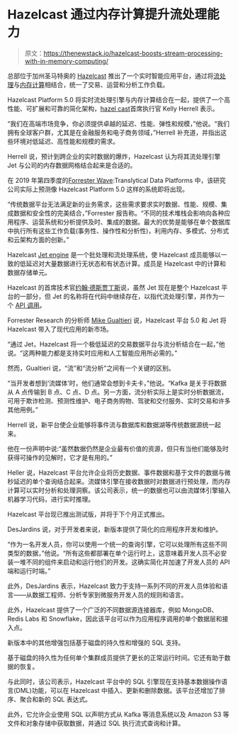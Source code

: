 # Hazelcast 通过内存计算提升流处理能力

> 原文：<https://thenewstack.io/hazelcast-boosts-stream-processing-with-in-memory-computing/>

总部位于加州圣马特奥的 [Hazelcast](https://hazelcast.com/) 推出了一个实时智能应用平台，通过将[流处理](https://thenewstack.io/vendors-compete-for-users-of-stream-processing-technologies/)与[内存计算](https://thenewstack.io/in-memory-computings-big-moment/)相结合，统一了交易、运营和分析工作负载。

Hazelcast Platform 5.0 将实时流处理引擎与内存计算结合在一起，提供了一个高性能、可扩展和可靠的简化架构，[hazel cast](https://www.linkedin.com/in/kelly-herrell/)首席执行官 Kelly Herrell 表示。

“我们在高端市场竞争，你必须提供卓越的延迟、性能、弹性和规模，”他说。“我们拥有全球客户群，尤其是在金融服务和电子商务领域，”Herrell 补充道，并指出这些环境对低延迟、高性能和规模的需求。

Herrell 说，预计到跨企业的实时数据的爆炸，Hazelcast 认为将其流处理引擎 Jet 与公司的内存数据网格结合起来是合适的。

在 2019 年第四季度的[Forrester Wave](https://www.forrester.com/report/The+Forrester+Wave+Translytical+Data+Platforms+Q4+2019/-/E-RES144975):Translytical Data Platforms 中，该研究公司实际上预测像 Hazelcast Platform 5.0 这样的系统即将出现。

“传统数据平台无法满足新的业务需求，这些需求要求实时数据、性能、规模、集成数据和安全性的完美结合，”Forrester 报告称。“不同的技术堆栈会影响向各种应用程序、运营系统和分析提供及时、集成的数据。最大的优势是能够在单个数据库中执行所有这些工作负载(事务性、操作性和分析性)，利用内存、多模式、分布式和云架构方面的创新。”

Hazelcast [Jet engine](https://hazelcast.com/products/stream-processing/) 是一个批处理和流处理系统，使 Hazelcast 成员能够以一致的低延迟对大量数据进行无状态和有状态计算。成员是 Hazelcast 中的计算和数据存储单元。

Hazelcast 的首席技术官[约翰·德斯贾丁斯](https://www.linkedin.com/in/johnmdesjardins/)说，虽然 Jet 现在是整个 Hazelcast 平台的一部分，但 Jet 的名称将在代码中继续存在，以指代流处理引擎，并作为一个 [API 调用](https://hazelcast.com/developer/jet/)。

Forrester Research 的分析师 [Mike Gualtieri](https://www.linkedin.com/in/mgualtieri/) 说，Hazelcast 平台 5.0 和 Jet 将 Hazelcast 带入了现代应用的新市场。

“通过 Jet，Hazelcast 将一个极低延迟的交易数据平台与流分析结合在一起，”他说。“这两种能力都是支持实时应用和人工智能应用所必需的。”

然而，Gualtieri 说，“流”和“流分析”之间有一个关键的区别。

“当开发者想到‘流媒体’时，他们通常会想到卡夫卡，”他说。“Kafka 是关于将数据从 A 点传输到 B 点、C 点、D 点。另一方面，流分析实际上是实时分析数据流，可用于欺诈检测、预测性维护、电子商务购物、驾驶和交付服务、实时交易和许多其他用例。”

Herrell 说，新平台使企业能够将事件流与数据库和数据湖等传统数据源统一起来。

他在一份声明中说:“虽然数据仍然是企业最有价值的资源，但只有当他们能够及时获得可操作的见解时，它才是有用的。”

Heller 说，Hazelcast 平台允许企业将历史数据、事件数据和基于文件的数据与微秒延迟的单个查询结合起来。流媒体引擎在接收数据时对数据进行预处理，而内存计算可以实时分析和处理洞察。该公司表示，统一的数据也可以由流媒体引擎输入机器学习代码，进行实时推理。

Hazelcast 平台现已推出测试版，并将于下个月正式推出。

DesJardins 说，对于开发者来说，新版本提供了简化的应用程序开发和维护。

“作为一名开发人员，你可以使用一个统一的查询引擎，它可以处理所有这些不同类型的数据，”他说。“所有这些都部署在单个运行时上，这意味着开发人员不必安装一堆不同的组件来启动和运行他们的开发。这确实简化并加速了开发人员的 API 端和运行时端。”

此外，DesJardins 表示，Hazelcast 致力于支持一系列不同的开发人员体验和语言——从数据工程师、分析专家到微服务开发人员的规则和语言。

此外，Hazelcast 提供了一个广泛的不同数据源连接器库，例如 MongoDB、Redis Labs 和 Snowflake，因此该平台可以作为应用程序调用的单个数据层和接入点。

新版本中的其他增强包括基于磁盘的持久性和增强的 SQL 支持。

基于磁盘的持久性为任何单个集群成员提供了更长的正常运行时间。它还有助于数据的恢复。

与此同时，该公司表示，Hazelcast 平台中的 SQL 引擎现在支持基本数据操作语言(DML)功能，可以在 Hazelcast 中插入、更新和删除数据。该平台还增加了排序、聚合和新的 SQL 表达式。

此外，它允许企业使用 SQL 以声明方式从 Kafka 等消息系统以及 Amazon S3 等文件和对象存储中获取数据，并通过 SQL 执行流式查询和计算。

<svg xmlns:xlink="http://www.w3.org/1999/xlink" viewBox="0 0 68 31" version="1.1"><title>Group</title> <desc>Created with Sketch.</desc></svg>